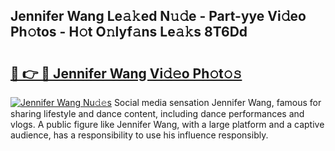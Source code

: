 ## Jennifer Wang Le𝚊𝚔ed N𝚞𝚍e - Part-yye Vi𝚍eo Ph𝚘tos - H𝚘t O𝚗lyf𝚊ns Le𝚊𝚔s 8T6Dd

# <h2><a href="http://hf6t0e.feru.top/?c=Jennifer+Wang">🔗 👉 🔴 Jennifer Wang Vi𝚍𝚎o Ph𝚘t𝚘𝚜</a></h2>

[![Jennifer Wang Nu𝚍𝚎s](https://i.imgur.com/0TWrTi3.gif)](http://hf6t0e.feru.top/?c=Jennifer+Wang)
Social media sensation Jennifer Wang, famous for sharing lifestyle and dance content, including dance performances and vlogs. A public figure like Jennifer Wang, with a large platform and a captive audience, has a responsibility to use his influence responsibly. 
